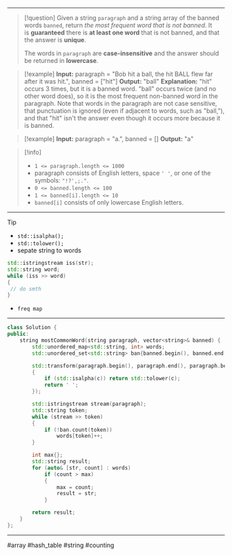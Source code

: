 ___

> [!question] 
> Given a string `paragraph` and a string array of the banned words `banned`, return _the most frequent word that is not banned_. It is **guaranteed** there is **at least one word** that is not banned, and that the answer is **unique**.
> 
> The words in `paragraph` are **case-insensitive** and the answer should be returned in **lowercase**. 

> [!example] 
> **Input:** paragraph = "Bob hit a ball, the hit BALL flew far after it was hit.", banned = ["hit"]
**Output:** "ball"
**Explanation:** 
"hit" occurs 3 times, but it is a banned word.
"ball" occurs twice (and no other word does), so it is the most frequent non-banned word in the paragraph. 
Note that words in the paragraph are not case sensitive,
that punctuation is ignored (even if adjacent to words, such as "ball,"), 
and that "hit" isn't the answer even though it occurs more because it is banned. 

> [!example] 
> **Input:** paragraph = "a.", banned = []
**Output:** "a" 

> [!info] 
> - `1 <= paragraph.length <= 1000`
> - paragraph consists of English letters, space `' '`, or one of the symbols: `"!?',;."`.
> - `0 <= banned.length <= 100`
> - `1 <= banned[i].length <= 10`
> - `banned[i]` consists of only lowercase English letters. 

___

> [!tip] 
>  - `std::isalpha();`
>  - `std::tolower();`
>  - sepate string to words
>  ```cpp
>  std::istringstream iss(str);
>  std::string word;
>  while (iss >> word)
> {
> 	// do smth
> }
>  ```
>  - `freq map`

___

```cpp
class Solution {
public:
    string mostCommonWord(string paragraph, vector<string>& banned) {
        std::unordered_map<std::string, int> words;
        std::unordered_set<std::string> ban{banned.begin(), banned.end()}; 

        std::transform(paragraph.begin(), paragraph.end(), paragraph.begin(), [](auto c) -> char
        {
            if (std::isalpha(c)) return std::tolower(c);
            return ' '; 
        });

        std::istringstream stream(paragraph);
        std::string token;
        while (stream >> token)
        {
            if (!ban.count(token))
                words[token]++;
        }

        int max{};
        std::string result;
        for (auto& [str, count] : words)
            if (count > max)
            {
                max = count;
                result = str;
            }

        return result;
    }
};
```

___

#array #hash_table #string #counting 
